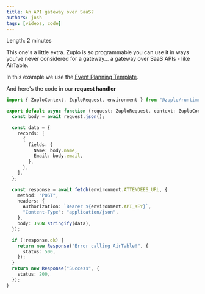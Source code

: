```yaml
---
title: An API gateway over SaaS?
authors: josh
tags: [videos, code]
---
```


<YouTubeVideo url="https://www.youtube-nocookie.com/embed/6hvkH-hB384" />

Length: 2 minutes

This one's a little extra. Zuplo is so programmable you can use it in ways you've never considered for a gateway... a gateway over SaaS APIs - like AirTable.

In this example we use the [Event Planning Template](https://www.airtable.com/templates/featured/exppdJtYjEgfmd6Sq/event-planning).

And here's the code in our **request handler**

```ts
import { ZuploContext, ZuploRequest, environment } from "@zuplo/runtime";

export default async function (request: ZuploRequest, context: ZuploContext) {
  const body = await request.json();

  const data = {
    records: [
      {
        fields: {
          Name: body.name,
          Email: body.email,
        },
      },
    ],
  };

  const response = await fetch(environment.ATTENDEES_URL, {
    method: "POST",
    headers: {
      Authorization: `Bearer ${environment.API_KEY}`,
      "Content-Type": "application/json",
    },
    body: JSON.stringify(data),
  });

  if (!response.ok) {
    return new Response("Error calling AirTable!", {
      status: 500,
    });
  }
  return new Response("Success", {
    status: 200,
  });
}
```
